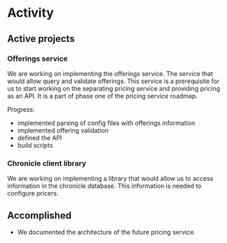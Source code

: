 # Activity

## Active projects

### Offerings service

We are working on implementing the offerings service. The service that would
allow query and validate offerings. This service is a prerequisite for us to
start working on the separating pricing service and providing pricing as an
API. It is a part of phase one of the pricing service roadmap.

Progress:

- implemented parsing of config files with offerings information
- implemented offering validation
- defined the API
- build scripts

### Chronicle client library

We are working on implementing a library that would allow us to access
information in the chronicle database. This information is needed to configure
pricers.

## Accomplished

- We documented the architecture of the future pricing service.
